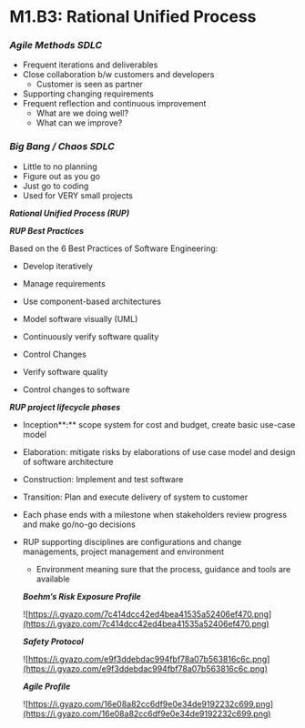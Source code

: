 # M1.B3: Rational Unified Process

### *Agile Methods SDLC*

- Frequent iterations and deliverables
- Close collaboration b/w customers and developers
    - Customer is seen as partner
- Supporting changing requirements
- Frequent reflection and continuous improvement
    - What are we doing well?
    - What can we improve?

### *Big Bang / Chaos SDLC*

- Little to no planning
- Figure out as you go
- Just go to coding
- Used for VERY small projects

***Rational Unified Process (RUP)***

 ***RUP Best Practices***

Based on the 6 Best Practices of Software Engineering:

- Develop iteratively
- Manage requirements
- Use component-based architectures
- Model software visually (UML)
- Continuously verify software quality
- Control Changes

- Verify software quality
- Control changes to software

***RUP project lifecycle phases***

- Inception**:** scope system for cost and budget, create basic use-case model
- Elaboration: mitigate risks by elaborations of use case model and design of software architecture
- Construction: Implement and test software
- Transition: Plan and execute delivery of system to customer
- Each phase ends with a milestone when stakeholders review progress and make go/no-go decisions

- RUP supporting disciplines are configurations and change managements, project management and environment
    - Environment meaning sure that the process, guidance and tools are available
    
    ***Boehm’s Risk Exposure Profile***
    
    ![https://i.gyazo.com/7c414dcc42ed4bea41535a52406ef470.png](https://i.gyazo.com/7c414dcc42ed4bea41535a52406ef470.png)
    
    ***Safety Protocol***
    
    ![https://i.gyazo.com/e9f3ddebdac994fbf78a07b563816c6c.png](https://i.gyazo.com/e9f3ddebdac994fbf78a07b563816c6c.png)
    
    ***Agile Profile***
    
    ![https://i.gyazo.com/16e08a82cc6df9e0e34de9192232c699.png](https://i.gyazo.com/16e08a82cc6df9e0e34de9192232c699.png)